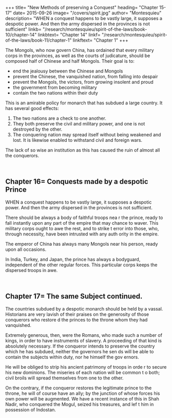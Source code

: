 +++
title= "New Methods of preserving a Conquest"
heading= "Chapter 15-17"
date= 2015-09-26
image= "/covers/spirit.jpg"
author= "Montesquieu"
description= "WHEN a conquest happens to be vastly large, it supposes a despotic power. And then the army dispersed in the provinces is not sufficient"
linkb= "/research/montesquieu/spirit-of-the-laws/book-10/chapter-14"
linkbtext= "Chapter 14"
linkf= "/research/montesquieu/spirit-of-the-laws/book-11/chapter-1"
linkftext= "Chapter 1"
+++

<!-- WHEN a , he may make use of an admirable method, equally proper for moderating despotic power and for preserving the conquest= it is a method practised by the conquerors of China.
 -->
The Mongols, who now govern China, has ordained that every military corps in the provinces, as well as the courts of judicature, should be composed half of Chinese and half Mongols. Their goal is to:
- end the jealousy between the Chinese and Mongols
- prevent the Chinese, the vanquished nation, from falling into despair
- prevent the Mongols, the victors, from growing insolent and proud
- the government from becoming military
- contain the two nations within their duty

This is an amirable policy for monarch that has subdued a large country. It has several good effects:

1. The two nations are a check to one another. 
2. They both preserve the civil and military power, and one is not destroyed by the other. 
3. The conquering nation may spread itself without being weakened and lost. It is likewise enabled to withstand civil and foreign wars. 

The lack of so wise an institution as this has caused the ruin of almost all the conquerors.

<br>

## Chapter 16= Conquests made by a despotic Prince

WHEN a conquest happens to be vastly large, it supposes a despotic power. And then the army dispersed in the provinces is not sufficient.

There should be always a body of faithful troops nea r the prince, ready to fall instantly upon any part of the empire that may  chance to waver. This military corps ought to awe the rest, and to strike t error into those, who, through necessity, have been intrusted with any auth ority in the empire. 

The emperor of China has always many Mongols near his person, ready upon all occasions. 

In India, Turkey, and Japan, the prince has always a bodyguard, independent of the other regular forces. This particular corps keeps the dispersed troops in awe.

<br>

## Chapter 17= The same Subject continued.

The countries subdued by a despotic monarch should be held by a vassal. Historians are very lavish of their praises on the generosity of those conquerors who restore d the princes to the throne whom they had vanquished. 

Extremely generous, then, were the Romans, who made such a number of kings, in order to have instruments of slavery.  A proceeding of that kind is absolutely necessary. If the conqueror intends to preserve the country which he has subdued, neither the governors he sen ds will be able to contain the subjects within duty, nor he himself the gov ernors. 


He will be obliged to strip his ancient patrimony of troops in orde r to secure his new dominions. The miseries of each nation will be common t o both; civil broils will spread themselves from one to the other. 

On the contrary, if the conqueror restores the legitimate prince to the throne, he  will of course have an ally; by the junction of whose forces his own power will be augmented. We have a recent instance of this in Shah Nadir, who conquered the Mogul, seized his treasures, and lef t him in possession of Indostan.

